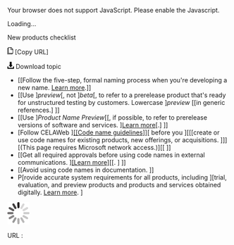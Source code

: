 Your browser does not support JavaScript. Please enable the Javascript.

Loading...

New products checklist

![Copy URL](new-products-checklist_files/Copy.png) [Copy URL]

![Download](new-products-checklist_files/Download.png)
Download topic

-   [[Follow the five-step, formal naming process when you're developing a new name. [Learn more](https://worldready.cloudapp.net/Styleguide/Read?id=2700&topicid=42332).]]
-   [[Use ]*preview*[, not ]*beta*[, to refer to a prerelease product that's ready for unstructured testing by customers. Lowercase ]*preview* [[in generic references.]
    ]]
-   [[Use ]*Product Name Preview*[[, if possible, to refer to prerelease versions of software and services. ][Learn more](https://worldready.cloudapp.net/Styleguide/Read?id=2700&topicid=29088)[.]
    ]]
-   [Follow CELAWeb ][[[Code name guidelines]]](https://microsoft.sharepoint.com/sites/LCAWeb/Home/Copyrights-Trademarks-and-Patents/Trademarks/Code-Names)[ before you ][[[create or use code names for existing products, new offerings, or acquisitions. ]]][(This page requires Microsoft network access.)][[
    ]]
-   [[Get all required approvals before using code names in external communications. ][[Learn more]](https://worldready.cloudapp.net/Styleguide/Read?id=2700&topicid=26703)[[. ]
    ]]
-   [[Avoid using code names in documentation. ]]
-   P[rovide accurate system requirements for all products, including ][trial, evaluation, and preview products and products and services obtained digitally. [Learn more](https://worldready.cloudapp.net/Styleguide/Read?id=2700&topicid=26705). ]

![In progress](new-products-checklist_files/activity-large.gif)

URL :



